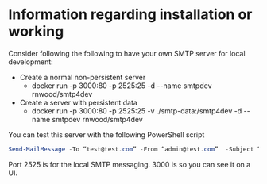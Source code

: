 # Information regarding installation or working

Consider following the following to have your own SMTP server for local development:

- Create a normal non-persistent server
  - docker run -p 3000:80 -p 2525:25 -d --name smtpdev rnwood/smtp4dev
- Create a server with persistent data
  - docker run -p 3000:80 -p 2525:25 -v ./smtp-data:/smtp4dev -d --name smtpdev rnwood/smtp4dev

You can test this server with the following PowerShell script

````Powershell
Send-MailMessage -To “test@test.com” -From “admin@test.com”  -Subject “MyMail” -Body “This is the test” -SmtpServer "localhost" -Port "2525"
````

Port 2525 is for the local SMTP messaging. 3000 is so you can see it on a UI.
